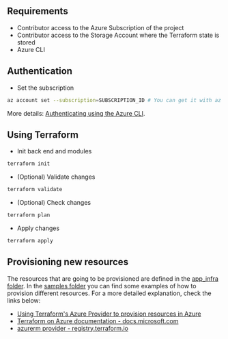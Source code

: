 ## Requirements

- Contributor access to the Azure Subscription of the project
- Contributor access to the Storage Account where the Terraform state is stored
- Azure CLI

## Authentication

- Set the subscription

```bash
az account set --subscription=SUBSCRIPTION_ID # You can get it with az account list
```

More details: [Authenticating using the Azure CLI](https://registry.terraform.io/providers/hashicorp/azurerm/latest/docs/guides/azure_cli).

## Using Terraform

- Init back end and modules

```bash
terraform init
```

- (Optional) Validate changes

```bash
terraform validate
```

- (Optional) Check changes

```bash
terraform plan
```

- Apply changes

```bash
terraform apply
```

## Provisioning new resources

The resources that are going to be provisioned are defined in the [app_infra folder](./app_infra/). In the [samples folder](./samples/) you can find some examples of how to provision different resources. For a more detailed explanation, check the links below:

- [Using Terraform's Azure Provider to provision resources in Azure](https://github.com/hashicorp/terraform-provider-azurerm/tree/main/examples)
- [Terraform on Azure documentation - docs.microsoft.com](https://docs.microsoft.com/en-us/azure/developer/terraform/)
- [azurerm provider - registry.terraform.io](https://registry.terraform.io/providers/hashicorp/azurerm/latest/docs)
